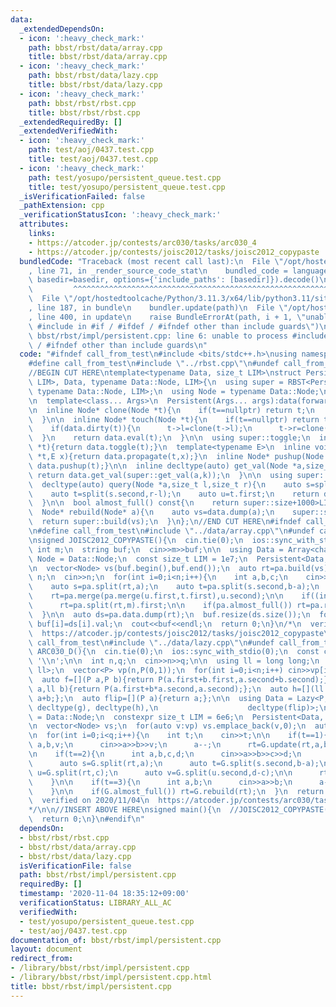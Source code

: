 ```yaml
---
data:
  _extendedDependsOn:
  - icon: ':heavy_check_mark:'
    path: bbst/rbst/data/array.cpp
    title: bbst/rbst/data/array.cpp
  - icon: ':heavy_check_mark:'
    path: bbst/rbst/data/lazy.cpp
    title: bbst/rbst/data/lazy.cpp
  - icon: ':heavy_check_mark:'
    path: bbst/rbst/rbst.cpp
    title: bbst/rbst/rbst.cpp
  _extendedRequiredBy: []
  _extendedVerifiedWith:
  - icon: ':heavy_check_mark:'
    path: test/aoj/0437.test.cpp
    title: test/aoj/0437.test.cpp
  - icon: ':heavy_check_mark:'
    path: test/yosupo/persistent_queue.test.cpp
    title: test/yosupo/persistent_queue.test.cpp
  _isVerificationFailed: false
  _pathExtension: cpp
  _verificationStatusIcon: ':heavy_check_mark:'
  attributes:
    links:
    - https://atcoder.jp/contests/arc030/tasks/arc030_4
    - https://atcoder.jp/contests/joisc2012/tasks/joisc2012_copypaste
  bundledCode: "Traceback (most recent call last):\n  File \"/opt/hostedtoolcache/Python/3.11.3/x64/lib/python3.11/site-packages/onlinejudge_verify/documentation/build.py\"\
    , line 71, in _render_source_code_stat\n    bundled_code = language.bundle(stat.path,\
    \ basedir=basedir, options={'include_paths': [basedir]}).decode()\n          \
    \         ^^^^^^^^^^^^^^^^^^^^^^^^^^^^^^^^^^^^^^^^^^^^^^^^^^^^^^^^^^^^^^^^^^^^^^^^^^^^^^^^^\n\
    \  File \"/opt/hostedtoolcache/Python/3.11.3/x64/lib/python3.11/site-packages/onlinejudge_verify/languages/cplusplus.py\"\
    , line 187, in bundle\n    bundler.update(path)\n  File \"/opt/hostedtoolcache/Python/3.11.3/x64/lib/python3.11/site-packages/onlinejudge_verify/languages/cplusplus_bundle.py\"\
    , line 400, in update\n    raise BundleErrorAt(path, i + 1, \"unable to process\
    \ #include in #if / #ifdef / #ifndef other than include guards\")\nonlinejudge_verify.languages.cplusplus_bundle.BundleErrorAt:\
    \ bbst/rbst/impl/persistent.cpp: line 6: unable to process #include in #if / #ifdef\
    \ / #ifndef other than include guards\n"
  code: "#ifndef call_from_test\n#include <bits/stdc++.h>\nusing namespace std;\n\n\
    #define call_from_test\n#include \"../rbst.cpp\"\n#undef call_from_test\n\n#endif\n\
    //BEGIN CUT HERE\ntemplate<typename Data, size_t LIM>\nstruct Persistent : RBST<Persistent<Data,\
    \ LIM>, Data, typename Data::Node, LIM>{\n  using super = RBST<Persistent, Data,\
    \ typename Data::Node, LIM>;\n  using Node = typename Data::Node;\n\n  Data data;\n\
    \n  template<class... Args>\n  Persistent(Args... args):data(forward<Args>(args)...){}\n\
    \n  inline Node* clone(Node *t){\n    if(t==nullptr) return t;\n    return super::create(*t);\n\
    \  }\n\n  inline Node* touch(Node *t){\n    if(t==nullptr) return t;\n    t=clone(t);\n\
    \    if(data.dirty(t)){\n      t->l=clone(t->l);\n      t->r=clone(t->r);\n  \
    \  }\n    return data.eval(t);\n  }\n\n  using super::toggle;\n  inline void toggle(Node\
    \ *t){return data.toggle(t);}\n  template<typename E>\n  inline void propagate(Node\
    \ *t,E x){return data.propagate(t,x);}\n  inline Node* pushup(Node *t){return\
    \ data.pushup(t);}\n\n  inline decltype(auto) get_val(Node *a,size_t k){\n   \
    \ return data.get_val(super::get_val(a,k));\n  }\n\n  using super::merge, super::split;\n\
    \  decltype(auto) query(Node *a,size_t l,size_t r){\n    auto s=split(a,l);\n\
    \    auto t=split(s.second,r-l);\n    auto u=t.first;\n    return data.reflect(u);\n\
    \  }\n\n  bool almost_full() const{\n    return super::size+1000>LIM;\n  }\n\n\
    \  Node* rebuild(Node* a){\n    auto vs=data.dump(a);\n    super::size=0;\n  \
    \  return super::build(vs);\n  }\n};\n//END CUT HERE\n#ifndef call_from_test\n\
    \n#define call_from_test\n#include \"../data/array.cpp\"\n#undef call_from_test\n\
    \nsigned JOISC2012_COPYPASTE(){\n  cin.tie(0);\n  ios::sync_with_stdio(0);\n \
    \ int m;\n  string buf;\n  cin>>m>>buf;\n\n  using Data = Array<char>;\n  using\
    \ Node = Data::Node;\n  const size_t LIM = 1e7;\n  Persistent<Data, LIM> pa;\n\
    \n  vector<Node> vs(buf.begin(),buf.end());\n  auto rt=pa.build(vs);\n\n  int\
    \ n;\n  cin>>n;\n  for(int i=0;i<n;i++){\n    int a,b,c;\n    cin>>a>>b>>c;\n\
    \    auto s=pa.split(rt,a);\n    auto t=pa.split(s.second,b-a);\n    auto u=pa.split(rt,c);\n\
    \    rt=pa.merge(pa.merge(u.first,t.first),u.second);\n\n    if((int)pa.count(rt)>m)\n\
    \      rt=pa.split(rt,m).first;\n\n    if(pa.almost_full()) rt=pa.rebuild(rt);\n\
    \  }\n\n  auto ds=pa.data.dump(rt);\n  buf.resize(ds.size());\n  for(int i=0;i<(int)ds.size();i++)\
    \ buf[i]=ds[i].val;\n  cout<<buf<<endl;\n  return 0;\n}\n/*\n  verified on 2020/11/04\n\
    \  https://atcoder.jp/contests/joisc2012/tasks/joisc2012_copypaste\n*/\n\n\n#define\
    \ call_from_test\n#include \"../data/lazy.cpp\"\n#undef call_from_test\n\nsigned\
    \ ARC030_D(){\n  cin.tie(0);\n  ios::sync_with_stdio(0);\n  const char newl =\
    \ '\\n';\n\n  int n,q;\n  cin>>n>>q;\n\n  using ll = long long;\n  using P = pair<ll,\
    \ ll>;\n  vector<P> vp(n,P(0,1));\n  for(int i=0;i<n;i++) cin>>vp[i].first;\n\n\
    \  auto f=[](P a,P b){return P(a.first+b.first,a.second+b.second);};\n  auto g=[](P\
    \ a,ll b){return P(a.first+b*a.second,a.second);};\n  auto h=[](ll a,ll b){return\
    \ a+b;};\n  auto flip=[](P a){return a;};\n\n  using Data = Lazy<P, ll, decltype(f),\
    \ decltype(g), decltype(h),\n                    decltype(flip)>;\n  using Node\
    \ = Data::Node;\n  constexpr size_t LIM = 6e6;\n  Persistent<Data, LIM> G(f,g,h,flip,P(0,0),0);\n\
    \n  vector<Node> vs;\n  for(auto v:vp) vs.emplace_back(v,0);\n  auto rt=G.build(vs);\n\
    \n  for(int i=0;i<q;i++){\n    int t;\n    cin>>t;\n\n    if(t==1){\n      int\
    \ a,b,v;\n      cin>>a>>b>>v;\n      a--;\n      rt=G.update(rt,a,b,v);\n    }\n\
    \n    if(t==2){\n      int a,b,c,d;\n      cin>>a>>b>>c>>d;\n      a--;c--;\n\
    \      auto s=G.split(rt,a);\n      auto t=G.split(s.second,b-a);\n      auto\
    \ u=G.split(rt,c);\n      auto v=G.split(u.second,d-c);\n\n      rt=G.merge(G.merge(s.first,v.first),t.second);\n\
    \    }\n\n    if(t==3){\n      int a,b;\n      cin>>a>>b;\n      a--;\n      cout<<G.query(rt,a,b).first<<newl;\n\
    \    }\n\n    if(G.almost_full()) rt=G.rebuild(rt);\n  }\n  return 0;\n}\n/*\n\
    \  verified on 2020/11/04\n  https://atcoder.jp/contests/arc030/tasks/arc030_4\n\
    */\n\n//INSERT ABOVE HERE\nsigned main(){\n  //JOISC2012_COPYPASTE();\n  //ARC030_D();\n\
    \  return 0;\n}\n#endif\n"
  dependsOn:
  - bbst/rbst/rbst.cpp
  - bbst/rbst/data/array.cpp
  - bbst/rbst/data/lazy.cpp
  isVerificationFile: false
  path: bbst/rbst/impl/persistent.cpp
  requiredBy: []
  timestamp: '2020-11-04 18:35:12+09:00'
  verificationStatus: LIBRARY_ALL_AC
  verifiedWith:
  - test/yosupo/persistent_queue.test.cpp
  - test/aoj/0437.test.cpp
documentation_of: bbst/rbst/impl/persistent.cpp
layout: document
redirect_from:
- /library/bbst/rbst/impl/persistent.cpp
- /library/bbst/rbst/impl/persistent.cpp.html
title: bbst/rbst/impl/persistent.cpp
---
```

